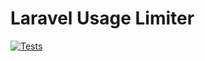 # Laravel Usage Limiter

[![Tests](https://github.com/NabilHassen/laravel-usage-limiter/actions/workflows/tests.yml/badge.svg)](https://github.com/NabilHassen/laravel-usage-limiter/actions/workflows/tests.yml)
